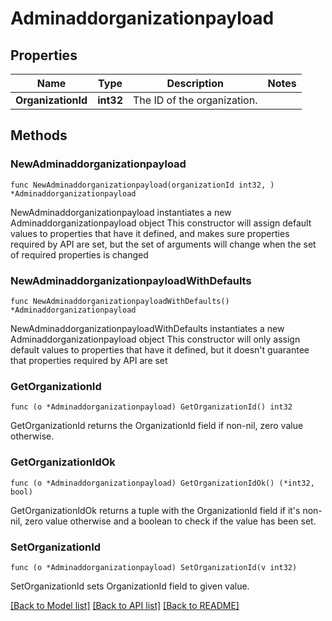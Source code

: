 # Adminaddorganizationpayload

## Properties

Name | Type | Description | Notes
------------ | ------------- | ------------- | -------------
**OrganizationId** | **int32** | The ID of the organization. | 

## Methods

### NewAdminaddorganizationpayload

`func NewAdminaddorganizationpayload(organizationId int32, ) *Adminaddorganizationpayload`

NewAdminaddorganizationpayload instantiates a new Adminaddorganizationpayload object
This constructor will assign default values to properties that have it defined,
and makes sure properties required by API are set, but the set of arguments
will change when the set of required properties is changed

### NewAdminaddorganizationpayloadWithDefaults

`func NewAdminaddorganizationpayloadWithDefaults() *Adminaddorganizationpayload`

NewAdminaddorganizationpayloadWithDefaults instantiates a new Adminaddorganizationpayload object
This constructor will only assign default values to properties that have it defined,
but it doesn't guarantee that properties required by API are set

### GetOrganizationId

`func (o *Adminaddorganizationpayload) GetOrganizationId() int32`

GetOrganizationId returns the OrganizationId field if non-nil, zero value otherwise.

### GetOrganizationIdOk

`func (o *Adminaddorganizationpayload) GetOrganizationIdOk() (*int32, bool)`

GetOrganizationIdOk returns a tuple with the OrganizationId field if it's non-nil, zero value otherwise
and a boolean to check if the value has been set.

### SetOrganizationId

`func (o *Adminaddorganizationpayload) SetOrganizationId(v int32)`

SetOrganizationId sets OrganizationId field to given value.



[[Back to Model list]](../README.md#documentation-for-models) [[Back to API list]](../README.md#documentation-for-api-endpoints) [[Back to README]](../README.md)


